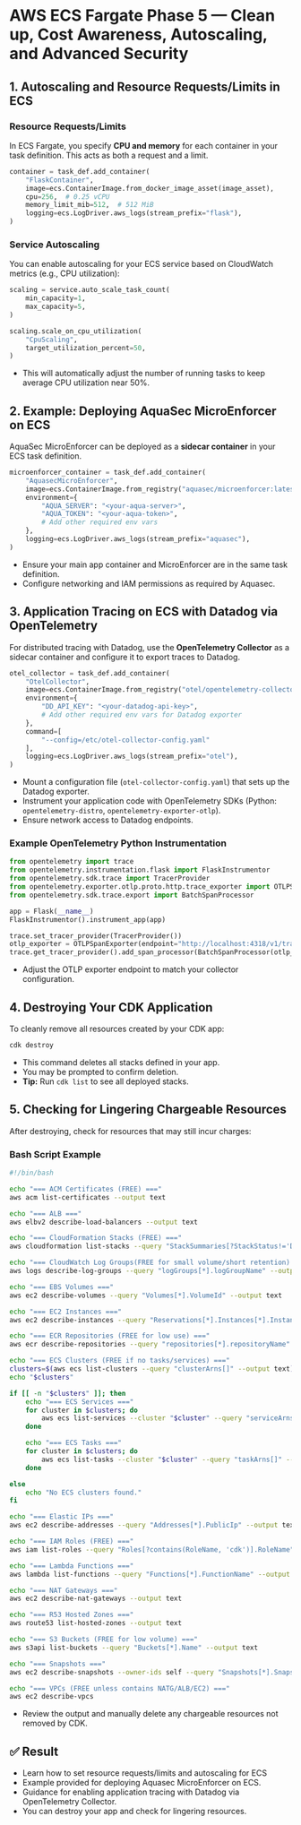 # AWS ECS Fargate Phase 5 — Clean up, Cost Awareness, Autoscaling, and Advanced Security

## 1. Autoscaling and Resource Requests/Limits in ECS

### Resource Requests/Limits

In ECS Fargate, you specify **CPU and memory** for each container in your task definition. This acts as both a request and a limit.

```python
container = task_def.add_container(
    "FlaskContainer",
    image=ecs.ContainerImage.from_docker_image_asset(image_asset),
    cpu=256,  # 0.25 vCPU
    memory_limit_mib=512,  # 512 MiB
    logging=ecs.LogDriver.aws_logs(stream_prefix="flask"),
)
```

### Service Autoscaling

You can enable autoscaling for your ECS service based on CloudWatch metrics (e.g., CPU utilization):

```python
scaling = service.auto_scale_task_count(
    min_capacity=1,
    max_capacity=5,
)

scaling.scale_on_cpu_utilization(
    "CpuScaling",
    target_utilization_percent=50,
)
```

- This will automatically adjust the number of running tasks to keep average CPU utilization near 50%.

## 2. Example: Deploying AquaSec MicroEnforcer on ECS

AquaSec MicroEnforcer can be deployed as a **sidecar container** in your ECS task definition.

```python
microenforcer_container = task_def.add_container(
    "AquasecMicroEnforcer",
    image=ecs.ContainerImage.from_registry("aquasec/microenforcer:latest"),
    environment={
        "AQUA_SERVER": "<your-aqua-server>",
        "AQUA_TOKEN": "<your-aqua-token>",
        # Add other required env vars
    },
    logging=ecs.LogDriver.aws_logs(stream_prefix="aquasec"),
)
```

- Ensure your main app container and MicroEnforcer are in the same task definition.
- Configure networking and IAM permissions as required by Aquasec.

## 3. Application Tracing on ECS with Datadog via OpenTelemetry

For distributed tracing with Datadog, use the **OpenTelemetry Collector** as a sidecar container and configure it to export traces to Datadog.

```python
otel_collector = task_def.add_container(
    "OtelCollector",
    image=ecs.ContainerImage.from_registry("otel/opentelemetry-collector-contrib:latest"),
    environment={
        "DD_API_KEY": "<your-datadog-api-key>",
        # Add other required env vars for Datadog exporter
    },
    command=[
        "--config=/etc/otel-collector-config.yaml"
    ],
    logging=ecs.LogDriver.aws_logs(stream_prefix="otel"),
)
```

- Mount a configuration file (`otel-collector-config.yaml`) that sets up the Datadog exporter.
- Instrument your application code with OpenTelemetry SDKs (Python: `opentelemetry-distro`, `opentelemetry-exporter-otlp`).
- Ensure network access to Datadog endpoints.

### Example OpenTelemetry Python Instrumentation

```python
from opentelemetry import trace
from opentelemetry.instrumentation.flask import FlaskInstrumentor
from opentelemetry.sdk.trace import TracerProvider
from opentelemetry.exporter.otlp.proto.http.trace_exporter import OTLPSpanExporter
from opentelemetry.sdk.trace.export import BatchSpanProcessor

app = Flask(__name__)
FlaskInstrumentor().instrument_app(app)

trace.set_tracer_provider(TracerProvider())
otlp_exporter = OTLPSpanExporter(endpoint="http://localhost:4318/v1/traces")
trace.get_tracer_provider().add_span_processor(BatchSpanProcessor(otlp_exporter))
```

- Adjust the OTLP exporter endpoint to match your collector configuration.

## 4. Destroying Your CDK Application

To cleanly remove all resources created by your CDK app:

```sh
cdk destroy
```

- This command deletes all stacks defined in your app.
- You may be prompted to confirm deletion.
- **Tip:** Run `cdk list` to see all deployed stacks.

## 5. Checking for Lingering Chargeable Resources

After destroying, check for resources that may still incur charges:

### Bash Script Example

```bash
#!/bin/bash

echo "=== ACM Certificates (FREE) ==="
aws acm list-certificates --output text

echo "=== ALB ==="
aws elbv2 describe-load-balancers --output text

echo "=== CloudFormation Stacks (FREE) ==="
aws cloudformation list-stacks --query "StackSummaries[?StackStatus!='DELETE_COMPLETE'].StackName" --output text

echo "=== CloudWatch Log Groups(FREE for small volume/short retention) ==="
aws logs describe-log-groups --query "logGroups[*].logGroupName" --output text

echo "=== EBS Volumes ==="
aws ec2 describe-volumes --query "Volumes[*].VolumeId" --output text

echo "=== EC2 Instances ==="
aws ec2 describe-instances --query "Reservations[*].Instances[*].InstanceId" --output text

echo "=== ECR Repositories (FREE for low use) ==="
aws ecr describe-repositories --query "repositories[*].repositoryName" --output text

echo "=== ECS Clusters (FREE if no tasks/services) ==="
clusters=$(aws ecs list-clusters --query "clusterArns[]" --output text)
echo "$clusters"

if [[ -n "$clusters" ]]; then
    echo "=== ECS Services ==="
    for cluster in $clusters; do
        aws ecs list-services --cluster "$cluster" --query "serviceArns[]" --output text
    done

    echo "=== ECS Tasks ==="
    for cluster in $clusters; do
        aws ecs list-tasks --cluster "$cluster" --query "taskArns[]" --output text
    done

else
    echo "No ECS clusters found."    
fi

echo "=== Elastic IPs ==="
aws ec2 describe-addresses --query "Addresses[*].PublicIp" --output text

echo "=== IAM Roles (FREE) ==="
aws iam list-roles --query "Roles[?contains(RoleName, 'cdk')].RoleName" --output text

echo "=== Lambda Functions ==="
aws lambda list-functions --query "Functions[*].FunctionName" --output text

echo "=== NAT Gateways ==="
aws ec2 describe-nat-gateways --output text

echo "=== R53 Hosted Zones ==="
aws route53 list-hosted-zones --output text

echo "=== S3 Buckets (FREE for low volume) ==="
aws s3api list-buckets --query "Buckets[*].Name" --output text

echo "=== Snapshots ==="
aws ec2 describe-snapshots --owner-ids self --query "Snapshots[*].SnapshotId" --output text

echo "=== VPCs (FREE unless contains NATG/ALB/EC2) ==="
aws ec2 describe-vpcs
```

- Review the output and manually delete any chargeable resources not removed by CDK.

## ✅ Result

- Learn how to set resource requests/limits and autoscaling for ECS
- Example provided for deploying Aquasec MicroEnforcer on ECS.
- Guidance for enabling application tracing with Datadog via OpenTelemetry Collector.
- You can destroy your app and check for lingering resources.
